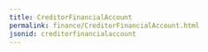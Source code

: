 ```yaml
---
title: CreditorFinancialAccount
permalink: finance/CreditorFinancialAccount.html
jsonid: creditorfinancialaccount
---
```

